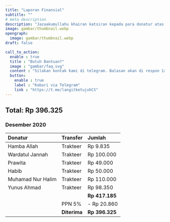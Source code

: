 ```yaml
---
title: "Laporan Finansial"
subtitle: ""
# meta description
description: "Jazaakumullahu khairan katsiran kepada para donatur atas donasi terbaiknya."
image: gambar/thumbnail.webp
opengraph:
  image: gambar/thumbnail.webp
draft: false

call_to_action:
  enable : true
  title : "Butuh Bantuan?"
  image : "gambar/faq.svg"
  content : "Silakan kontak kami di telegram. Balasan akan di respon 1x3 jam."
  button:
    enable : true
    label : "Kabari via Telegram"
    link : "https://t.me/langitketujuhCS"
---
```


## Total: Rp 396.325

### Desember 2020

Donatur | Transfer | **Jumlah** 
:--- | :--- | :--- 
Hamba Allah | Trakteer | Rp 9.835
Wardatul Jannah | Trakteer | Rp 100.000
Prawita | Trakteer | Rp 49.000
Habib | Trakteer | Rp 50.000
Muhamad Nur Halim | Trakteer | Rp 110.000
Yunus Ahmad | Trakteer | Rp 98.350
| | | **Rp 417.185**
| | PPN 5% | - Rp 20.860
| | **Diterima** | **Rp 396.325**
